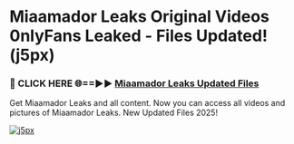 # Miaamador Leaks Original Videos 0nlyFans Leaked - Files Updated! (j5px)

<h3>🔴 CLICK HERE 🌐==►► <a href="https://tinyurl.com/2m67pmp6" rel="nofollow">Miaamador Leaks Updated Files</a></h3>

Get Miaamador Leaks and all content. Now you can access all videos and pictures of Miaamador Leaks. New Updated Files 2025!

[![j5px](https://i.imgur.com/H4QAA4z.gif)](https://tinyurl.com/2m67pmp6)